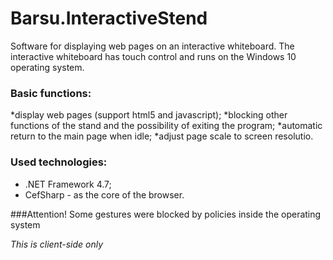 # Barsu.InteractiveStend
 
Software for displaying web pages on an interactive whiteboard.
The interactive whiteboard has touch control and runs on the Windows 10 operating system.

### Basic functions:

*display web pages (support html5 and javascript);
*blocking other functions of the stand and the possibility of exiting the program;
*automatic return to the main page when idle;
*adjust page scale to screen resolutio.

### Used technologies:
- .NET Framework 4.7;
- CefSharp - as the core of the browser.



###Attention!
Some gestures were blocked by policies inside the operating system

_*This is client-side only*_
